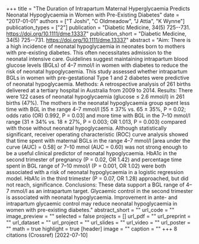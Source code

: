 +++
title = "The Duration of Intrapartum Maternal Hyperglycaemia Predicts Neonatal Hypoglycaemia in Women with Pre-Existing Diabetes"
date = "2017-01-01"
authors = ["T Joshi", "C Oldmeadow", "J Attia", "K Wynne"]
publication_types = ["2"]
publication = "Diabetic Medicine, 34(5) 725--731. https://doi.org/10.1111/dme.13337"
publication_short = "Diabetic Medicine, 34(5) 725--731. https://doi.org/10.1111/dme.13337"
abstract = "Aim: There is a high incidence of neonatal hypoglycaemia in neonates born to mothers with pre-existing diabetes. This often necessitates admission to the neonatal intensive care. Guidelines suggest maintaining intrapartum blood glucose levels (BGLs) of 4–7 mmol/l in women with diabetes to reduce the risk of neonatal hypoglycaemia. This study assessed whether intrapartum BGLs in women with pre-gestational Type 1 and 2 diabetes were predictive of neonatal hypoglycaemia. Methods: A retrospective analysis of 261 births delivered at a tertiary hospital in Australia from 2009 to 2014. Results: There were 122 cases of neonatal hypoglycaemia (glucose ≤ 2.6 mmol/l) in 261 births (47%). The mothers in the neonatal hypoglycaemia group spent less time with BGL in the range 4–7 mmol/l [55 ± 37% vs. 65 ± 35%, P = 0.02; odds ratio (OR) 0.992, P = 0.03] and more time with BGL in the 7–10 mmol/l range (31 ± 34% vs. 18 ± 27%, P = 0.003; OR 1.013, P = 0.003) compared with those without neonatal hypoglycaemia. Although statistically significant, receiver operating characteristic (ROC) curve analysis showed that time spent with maternal BGLs in the range 4–7 mmol/l [area under the curve (AUC) = 0.58] or 7–10 mmol (AUC = 0.60) was not strong enough to be a useful clinical predictor of neonatal hypoglycaemia. HbA1c in the second trimester of pregnancy (P = 0.02, OR 1.42) and percentage time spent in BGL range of 7–10 mmol/l (P = 0.001, OR 1.02) were both associated with a risk of neonatal hypoglycaemia in a logistic regression model. HbA1c in the third trimester (P = 0.07, OR 1.28) approached, but did not reach, significance. Conclusions: These data support a BGL range of 4–7 mmol/l as an intrapartum target. Glycaemic control in the second trimester is associated with neonatal hypoglycaemia. Improvement in ante- and intrapartum glycaemic control may reduce neonatal hypoglycaemia in women with pre-existing diabetes."
abstract_short = ""
url_code = ""
image_preview = ""
selected = false
projects = []
url_pdf = ""
url_preprint = ""
url_dataset = ""
url_project = ""
url_slides = ""
url_video = ""
url_poster = ""
math = true
highlight = true
[header]
image = ""
caption = ""
+++
8 citations (Crossref) [2022-07-10]
